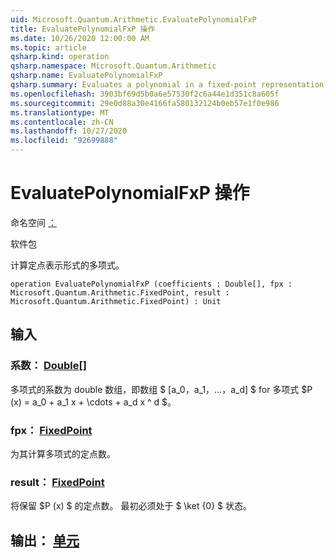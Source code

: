 ```yaml
---
uid: Microsoft.Quantum.Arithmetic.EvaluatePolynomialFxP
title: EvaluatePolynomialFxP 操作
ms.date: 10/26/2020 12:00:00 AM
ms.topic: article
qsharp.kind: operation
qsharp.namespace: Microsoft.Quantum.Arithmetic
qsharp.name: EvaluatePolynomialFxP
qsharp.summary: Evaluates a polynomial in a fixed-point representation.
ms.openlocfilehash: 3903bf69d5b0a6e57530f2c6a44e1d351c8a605f
ms.sourcegitcommit: 29e0d88a30e4166fa580132124b0eb57e1f0e986
ms.translationtype: MT
ms.contentlocale: zh-CN
ms.lasthandoff: 10/27/2020
ms.locfileid: "92699888"
---
```

# <a name="evaluatepolynomialfxp-operation"></a>EvaluatePolynomialFxP 操作

命名空间 [：](xref:Microsoft.Quantum.Arithmetic)

软件包 [](https://nuget.org/packages/)


计算定点表示形式的多项式。

```qsharp
operation EvaluatePolynomialFxP (coefficients : Double[], fpx : Microsoft.Quantum.Arithmetic.FixedPoint, result : Microsoft.Quantum.Arithmetic.FixedPoint) : Unit
```


## <a name="input"></a>输入

### <a name="coefficients--double"></a>系数： [Double](xref:microsoft.quantum.lang-ref.double)[]

多项式的系数为 double 数组，即数组 $ [a_0，a_1，...，a_d] $ for 多项式 $P (x) = a_0 + a_1 x + \cdots + a_d x ^ d $。


### <a name="fpx--fixedpoint"></a>fpx： [FixedPoint](xref:Microsoft.Quantum.Arithmetic.FixedPoint)

为其计算多项式的定点数。


### <a name="result--fixedpoint"></a>result： [FixedPoint](xref:Microsoft.Quantum.Arithmetic.FixedPoint)

将保留 $P (x) $ 的定点数。 最初必须处于 $ \ket {0} $ 状态。



## <a name="output--unit"></a>输出： [单元](xref:microsoft.quantum.lang-ref.unit)

